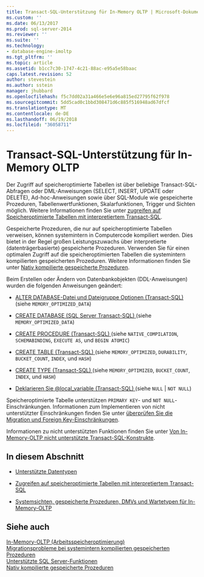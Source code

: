 ```yaml
---
title: Transact-SQL-Unterstützung für In-Memory OLTP | Microsoft-Dokumentation
ms.custom: ''
ms.date: 06/13/2017
ms.prod: sql-server-2014
ms.reviewer: ''
ms.suite: ''
ms.technology:
- database-engine-imoltp
ms.tgt_pltfrm: ''
ms.topic: article
ms.assetid: b1cc7c30-1747-4c21-88ac-e95a5e58baac
caps.latest.revision: 52
author: stevestein
ms.author: sstein
manager: jhubbard
ms.openlocfilehash: f5c7dd02a31a466e5e6e96a815ed27795f62f978
ms.sourcegitcommit: 5dd5cad0c1bbd308471d6c885f516948ad67dfcf
ms.translationtype: MT
ms.contentlocale: de-DE
ms.lasthandoff: 06/19/2018
ms.locfileid: "36058711"
---
```

# <a name="transact-sql-support-for-in-memory-oltp"></a>Transact-SQL-Unterstützung für In-Memory OLTP
  Der Zugriff auf speicheroptimierte Tabellen ist über beliebige Transact-SQL-Abfragen oder DML-Anweisungen (SELECT, INSERT, UPDATE oder DELETE), Ad-hoc-Anweisungen sowie über SQL-Module wie gespeicherte Prozeduren, Tabellenwertfunktionen, Skalarfunktionen, Trigger und Sichten möglich. Weitere Informationen finden Sie unter [zugreifen auf Speicheroptimierte Tabellen mit interpretiertem Transact-SQL](accessing-memory-optimized-tables-using-interpreted-transact-sql.md).  
  
 Gespeicherte Prozeduren, die nur auf speicheroptimierte Tabellen verweisen, können systemintern in Computercode kompiliert werden. Dies bietet in der Regel großen Leistungszuwachs über interpretierte (datenträgerbasierte) gespeicherte Prozeduren. Verwenden Sie für einen optimalen Zugriff auf die speicheroptimierten Tabellen die systemintern kompilierten gespeicherten Prozeduren. Weitere Informationen finden Sie unter [Nativ kompilierte gespeicherte Prozeduren](natively-compiled-stored-procedures.md).  
  
 Beim Erstellen oder Ändern von Datenbankobjekten (DDL-Anweisungen) wurden die folgenden Anweisungen geändert:  
  
-   [ALTER DATABASE-Datei und Dateigruppe Optionen &#40;Transact-SQL&#41; ](/sql/t-sql/statements/alter-database-transact-sql-file-and-filegroup-options) (siehe `MEMORY_OPTIMIZED_DATA`)  
  
-   [CREATE DATABASE &#40;SQL Server Transact-SQL&#41; ](/sql/t-sql/statements/create-database-sql-server-transact-sql) (siehe `MEMORY_OPTIMIZED_DATA`)  
  
-   [CREATE PROCEDURE &#40;Transact-SQL&#41; ](/sql/t-sql/statements/create-procedure-transact-sql) (siehe `NATIVE_COMPILATION`, `SCHEMABINDING`, `EXECUTE AS`, und `BEGIN ATOMIC`)  
  
-   [CREATE TABLE &#40;Transact-SQL&#41; ](/sql/t-sql/statements/create-table-transact-sql) (siehe `MEMORY_OPTIMIZED`, `DURABILITY`, `BUCKET_COUNT`, `INDEX`, und `HASH`)  
  
-   [CREATE TYPE &#40;Transact-SQL&#41; ](/sql/t-sql/statements/create-type-transact-sql) (siehe `MEMORY_OPTIMIZED`, `BUCKET_COUNT`, `INDEX`, und `HASH`)  
  
-   [Deklarieren Sie @local_variable &#40;Transact-SQL&#41; ](/sql/t-sql/language-elements/declare-local-variable-transact-sql) (siehe `NULL`  |  `NOT NULL`)  
  
 Speicheroptimierte Tabelle unterstützen `PRIMARY KEY`- und `NOT NULL`-Einschränkungen. Informationen zum Implementieren von nicht unterstützter Einschränkungen finden Sie unter [überprüfen Sie die Migration und Foreign Key-Einschränkungen](../../database-engine/migrating-check-and-foreign-key-constraints.md).  
  
 Informationen zu nicht unterstützten Funktionen finden Sie unter [Von In-Memory-OLTP nicht unterstützte Transact-SQL-Konstrukte](transact-sql-constructs-not-supported-by-in-memory-oltp.md).  
  
## <a name="in-this-section"></a>In diesem Abschnitt  
  
-   [Unterstützte Datentypen](supported-data-types-for-in-memory-oltp.md)  
  
-   [Zugreifen auf speicheroptimierte Tabellen mit interpretiertem Transact-SQL](accessing-memory-optimized-tables-using-interpreted-transact-sql.md)  
  
-   [Systemsichten, gespeicherte Prozeduren, DMVs und Wartetypen für In-Memory-OLTP](../../database-engine/system-views-stored-procedures-dmvs-and-wait-types-for-in-memory-oltp.md)  
  
## <a name="see-also"></a>Siehe auch  
 [In-Memory-OLTP &#40;Arbeitsspeicheroptimierung&#41;](in-memory-oltp-in-memory-optimization.md)   
 [Migrationsprobleme bei systemintern kompilierten gespeicherten Prozeduren](migration-issues-for-natively-compiled-stored-procedures.md)   
 [Unterstützte SQL Server-Funktionen](unsupported-sql-server-features-for-in-memory-oltp.md)   
 [Nativ kompilierte gespeicherte Prozeduren](natively-compiled-stored-procedures.md)  
  
  
